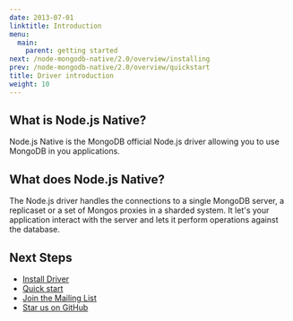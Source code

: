 ```yaml
---
date: 2013-07-01
linktitle: Introduction
menu:
  main:
    parent: getting started
next: /node-mongodb-native/2.0/overview/installing
prev: /node-mongodb-native/2.0/overview/quickstart
title: Driver introduction
weight: 10
---
```


## What is Node.js Native?

Node.js Native is the MongoDB official Node.js driver allowing you to use MongoDB in you applications.

## What does Node.js Native?

The Node.js driver handles the connections to a single MongoDB server, a replicaset or a set of Mongos proxies in a sharded system. It let's your application interact with the server and lets it perform operations against the database.

## Next Steps

 * [Install Driver](/node-mongodb-native/2.0/overview/installing)
 * [Quick start](/node-mongodb-native/2.0/overview/quickstart)
 * [Join the Mailing List](/node-mongodb-native/2.0/community/mailing-list)
 * [Star us on GitHub](https://github.com/mongodb/node-mongodb-native)
